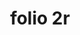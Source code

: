 ---
layout: edition
title: folio 2r
manuscript: Turin, Biblioteca Nazionale, MS N.III.19
sigla: T
iip: t002r.tif
milestone: 3
---
